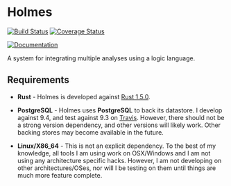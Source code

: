 # Holmes

[![Build Status](https://travis-ci.org/maurer/holmes.svg?branch=master)](https://travis-ci.org/maurer/holmes)
[![Coverage Status](https://coveralls.io/repos/github/maurer/holmes/badge.svg?branch=master)](https://coveralls.io/github/maurer/holmes?branch=master)

[![Documentation](https://img.shields.io/badge/doc-master-green.svg)](https://maurer.github.io/holmes)

A system for integrating multiple analyses using a logic language.

## Requirements
* **Rust** - Holmes is developed against [Rust 1.5.0](https://static.rust-lang.org/dist/rust-1.5.0-x86_64-unknown-linux-gnu.tar.gz).

* **PostgreSQL** - Holmes uses **PostgreSQL** to back its datastore.
  I develop against 9.4, and test against 9.3 on [Travis](https://travis-ci.org/maurer/holmes).
  However, there should not be a strong version dependency, and other versions will likely work.
  Other backing stores may become available in the future.

* **Linux/X86_64** - This is not an explicit dependency.
  To the best of my knowledge, all tools I am using work on OSX/Windows and I am not using any architecture specific hacks.
  However, I am not developing on other architectures/OSes, nor will I be testing on them until things are much more feature complete.
